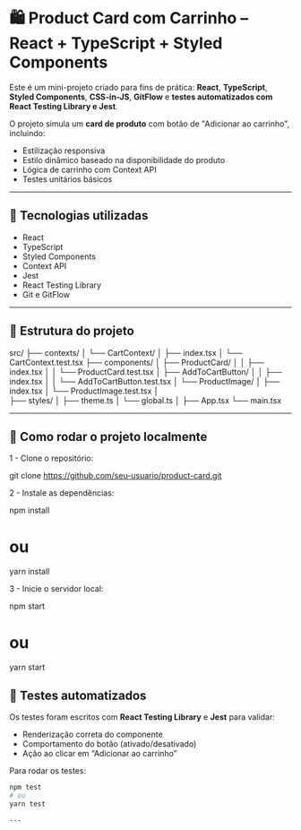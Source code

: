 # 🛍️ Product Card com Carrinho – React + TypeScript + Styled Components

Este é um mini-projeto criado para fins de prática: **React**, **TypeScript**, **Styled Components**, **CSS-in-JS**, **GitFlow** e **testes automatizados com React Testing Library e Jest**.

O projeto simula um **card de produto** com botão de "Adicionar ao carrinho", incluindo:
- Estilização responsiva
- Estilo dinâmico baseado na disponibilidade do produto
- Lógica de carrinho com Context API
- Testes unitários básicos

---

<!-- ## 📸 Preview

> ⚠️ *[Inserir aqui um gif, print ou link da interface após iniciar o projeto]*

--- -->

## 🚀 Tecnologias utilizadas

- React
- TypeScript
- Styled Components
- Context API
- Jest
- React Testing Library
- Git e GitFlow

---

## 📁 Estrutura do projeto
src/
├── contexts/
│   └── CartContext/
│       ├── index.tsx
│       └── CartContext.test.tsx 
├── components/
│   ├── ProductCard/
│   │   ├── index.tsx
│   │   └── ProductCard.test.tsx
│   ├── AddToCartButton/
│   │   ├── index.tsx
│   │   └── AddToCartButton.test.tsx
│   └── ProductImage/
│       ├── index.tsx
│       └── ProductImage.test.tsx
│   
├── styles/
│   ├── theme.ts
│   └── global.ts
│
├── App.tsx
└── main.tsx

---

## 🧭 Como rodar o projeto localmente
1 - Clone o repositório:

git clone https://github.com/seu-usuario/product-card.git

2 - Instale as dependências:
 
npm install
# ou
yarn install

3 - Inicie o servidor local:

npm start
# ou
yarn start


## 🧪 Testes automatizados

Os testes foram escritos com **React Testing Library** e **Jest** para validar:

- Renderização correta do componente
- Comportamento do botão (ativado/desativado)
- Ação ao clicar em “Adicionar ao carrinho”

Para rodar os testes:

```bash
npm test
# ou
yarn test

---

